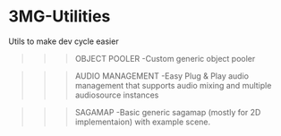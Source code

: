 # 3MG-Utilities
 Utils to make dev cycle easier

 >>> OBJECT POOLER
 -Custom generic object pooler

 >>> AUDIO MANAGEMENT
 -Easy Plug & Play audio management that supports audio mixing and multiple audiosource instances

 >>> SAGAMAP
 -Basic generic sagamap (mostly for 2D implementaion) with example scene.
